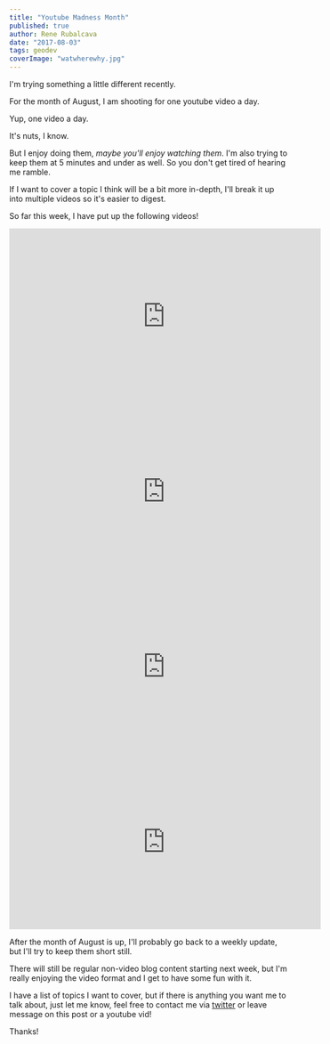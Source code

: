 ```yaml
---
title: "Youtube Madness Month"
published: true
author: Rene Rubalcava
date: "2017-08-03"
tags: geodev
coverImage: "watwherewhy.jpg"
---
```


I'm trying something a little different recently.

For the month of August, I am shooting for one youtube video a day.

Yup, one video a day.

It's nuts, I know.

But I enjoy doing them, _maybe you'll enjoy watching them_. I'm also trying to keep them at 5 minutes and under as well. So you don't get tired of hearing me ramble.

If I want to cover a topic I think will be a bit more in-depth, I'll break it up into multiple videos so it's easier to digest.

So far this week, I have put up the following videos!

<iframe width="560" height="315" src="https://www.youtube.com/embed/HZMZhBEOH_g" frameborder="0" allowfullscreen></iframe>

<iframe width="560" height="315" src="https://www.youtube.com/embed/WKlaCLXNOTY" frameborder="0" allowfullscreen></iframe>

<iframe width="560" height="315" src="https://www.youtube.com/embed/Hf73bELkP4s" frameborder="0" allowfullscreen></iframe>

<iframe width="560" height="315" src="https://www.youtube.com/embed/xJai_5-liBA" frameborder="0" allowfullscreen></iframe>

After the month of August is up, I'll probably go back to a weekly update, but I'll try to keep them short still.

There will still be regular non-video blog content starting next week, but I'm really enjoying the video format and I get to have some fun with it.

I have a list of topics I want to cover, but if there is anything you want me to talk about, just let me know, feel free to contact me via [twitter](https://twitter.com/odoenet) or leave message on this post or a youtube vid!

Thanks!
